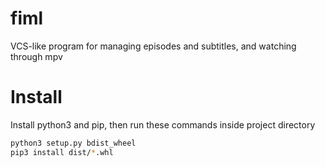 # fiml

VCS-like program for managing episodes and subtitles, and watching through mpv

# Install

Install python3 and pip, then run these commands inside project directory

```bash
python3 setup.py bdist_wheel
pip3 install dist/*.whl
```
